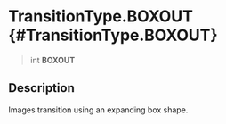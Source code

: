 TransitionType.BOXOUT {#TransitionType.BOXOUT}
=====================

> int **BOXOUT**

Description
-----------

Images transition using an expanding box shape.
